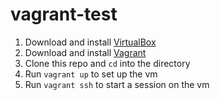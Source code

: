 # vagrant-test
1. Download and install [VirtualBox](https://www.virtualbox.org/)
2. Download and install [Vagrant](http://www.vagrantup.com/)
3. Clone this repo and `cd` into the directory
4. Run `vagrant up` to set up the vm
5. Run `vagrant ssh` to start a session on the vm
